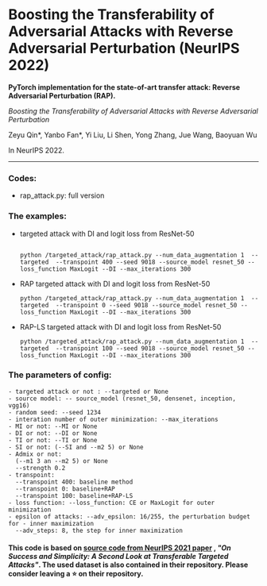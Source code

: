 # Boosting the Transferability of Adversarial Attacks with Reverse Adversarial Perturbation (NeurIPS 2022)
 

**PyTorch implementation for the state-of-art transfer attack: Reverse Adversarial Perturbation (RAP).**

*Boosting the Transferability of Adversarial Attacks with Reverse Adversarial Perturbation*

Zeyu Qin*, Yanbo Fan*, Yi Liu, Li Shen, Yong Zhang, Jue Wang, Baoyuan Wu

In NeurIPS 2022.

----

### Codes:
 - rap_attack.py: full version


### The examples:

- targeted attack with DI and logit loss from ResNet-50

    ```

    python /targeted_attack/rap_attack.py --num_data_augmentation 1  --targeted  --transpoint 400 --seed 9018 --source_model resnet_50 --loss_function MaxLogit --DI --max_iterations 300
    ```


- RAP targeted attack with DI and logit loss from ResNet-50

    ```
    python /targeted_attack/rap_attack.py --num_data_augmentation 1  --targeted  --transpoint 0 --seed 9018 --source_model resnet_50 --loss_function MaxLogit --DI --max_iterations 300
    ```


- RAP-LS targeted attack with DI and logit loss from ResNet-50

    ```
    python /targeted_attack/rap_attack.py --num_data_augmentation 1  --targeted  --transpoint 100 --seed 9018 --source_model resnet_50 --loss_function MaxLogit --DI --max_iterations 300
    ```

### The parameters of config:

    
    - targeted attack or not : --targeted or None
    - source model: -- source_model (resnet_50, densenet, inception, vgg16)
    - random seed: --seed 1234
    - interation number of outer minimization: --max_iterations 
    - MI or not: --MI or None
    - DI or not: --DI or None
    - TI or not: --TI or None
    - SI or not: (--SI and --m2 5) or None 
    - Admix or not: 
      (--m1 3 an --m2 5) or None
      --strength 0.2
    - transpoint:
      --transpoint 400: baseline method
      --transpoint 0: baseline+RAP
      --transpoint 100: baseline+RAP-LS
    - loss function: --loss_function: CE or MaxLogit for outer minimization
    - epsilon of attacks: --adv_epsilon: 16/255, the perturbation budget for - inner maximization
      --adv_steps: 8, the step for inner maximization
    

#### This code is based on [source code from NeurIPS 2021 paper](https://github.com/ZhengyuZhao/Targeted-Tansfer) , *"On Success and Simplicity: A Second Look at Transferable Targeted Attacks"*. The used dataset is also contained in their repository. Please consider leaving a :star: on their repository.

